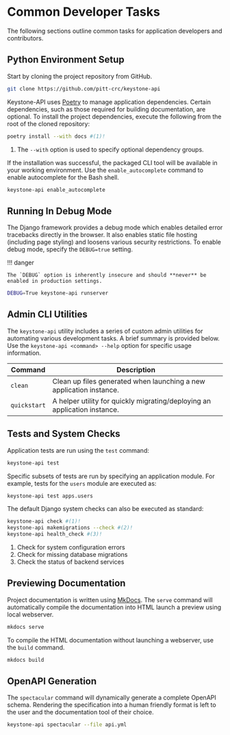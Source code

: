 # Common Developer Tasks

The following sections outline common tasks for application developers and contributors.

## Python Environment Setup

Start by cloning the project repository from GitHub.

```bash
git clone https://github.com/pitt-crc/keystone-api
```

Keystone-API uses [Poetry](https://python-poetry.org/docs/) to manage application dependencies.
Certain dependencies, such as those required for building documentation, are optional.
To install the project dependencies, execute the following from the root of the cloned repository:

```bash
poetry install --with docs #(1)!
```

1. The `--with` option is used to specify optional dependency groups.

If the installation was successful, the packaged CLI tool will be available in your working environment.
Use the `enable_autocomplete` command to enable autocomplete for the Bash shell.

```bash
keystone-api enable_autocomplete
```

## Running In Debug Mode

The Django framework provides a debug mode which enables detailed error tracebacks directly in the browser.
It also enables static file hosting (including page styling) and loosens various security restrictions.
To enable debug mode, specify the `DEBUG=true` setting.

!!! danger

    The `DEBUG` option is inherently insecure and should **never** be enabled in production settings.

```bash
DEBUG=True keystone-api runserver
```

## Admin CLI Utilities

The `keystone-api` utility includes a series of custom admin utilities for automating various development tasks.
A brief summary is provided below.
Use the `keystone-api <command> --help` option for specific usage information.

| Command                   | Description                                                                              |
|---------------------------|------------------------------------------------------------------------------------------|
| `clean`                   | Clean up files generated when launching a new application instance.                      |
| `quickstart`              | A helper utility for quickly migrating/deploying an application instance.                |

## Tests and System Checks

Application tests are run using the `test` command:

```bash
keystone-api test
```

Specific subsets of tests are run by specifying an application module.
For example, tests for the `users` module are executed as:

```bash
keystone-api test apps.users
```

The default Django system checks can also be executed as standard:

```bash
keystone-api check #(1)! 
keystone-api makemigrations --check #(2)! 
keystone-api health_check #(3)! 
```

1. Check for system configuration errors
2. Check for missing database migrations
3. Check the status of backend services

## Previewing Documentation

Project documentation is written using [MkDocs](https://www.mkdocs.org/).
The `serve` command will automatically compile the documentation into HTML launch a preview using local webserver.

```bash
mkdocs serve
```

To compile the HTML documentation without launching a webserver, use the `build` command.

```bash
mkdocs build
```

## OpenAPI Generation

The `spectacular` command will dynamically generate a complete OpenAPI schema.
Rendering the specification into a human friendly format is left to the user and the documentation tool of their choice.  

```bash
keystone-api spectacular --file api.yml
```
